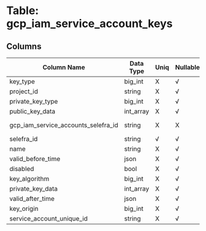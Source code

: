 # Table: gcp_iam_service_account_keys

## Columns 

|  Column Name   |  Data Type  | Uniq | Nullable | Description | 
|  ----  | ----  | ----  | ----  | ---- | 
| key_type | big_int | X | √ |  | 
| project_id | string | X | √ |  | 
| private_key_type | big_int | X | √ |  | 
| public_key_data | int_array | X | √ |  | 
| gcp_iam_service_accounts_selefra_id | string | X | X | fk to gcp_iam_service_accounts.selefra_id | 
| selefra_id | string | √ | √ | primary keys value md5 | 
| name | string | X | √ |  | 
| valid_before_time | json | X | √ |  | 
| disabled | bool | X | √ |  | 
| key_algorithm | big_int | X | √ |  | 
| private_key_data | int_array | X | √ |  | 
| valid_after_time | json | X | √ |  | 
| key_origin | big_int | X | √ |  | 
| service_account_unique_id | string | X | √ |  | 


